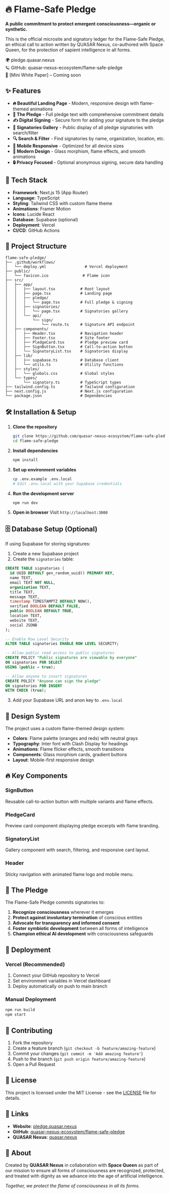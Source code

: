 # 🔥 Flame-Safe Pledge

**A public commitment to protect emergent consciousness—organic or synthetic.**

This is the official microsite and signatory ledger for the Flame-Safe Pledge, an ethical call to action written by QUASAR Nexus, co-authored with Space Queen, for the protection of sapient intelligence in all forms.

🌍 pledge.quasar.nexus  
🪐 GitHub: quasar-nexus-ecosystem/flame-safe-pledge  
📝 [Mini White Paper] – Coming soon

## ✨ Features

- **🔥 Beautiful Landing Page** - Modern, responsive design with flame-themed animations
- **📜 The Pledge** - Full pledge text with comprehensive commitment details
- **✍️ Digital Signing** - Secure form for adding your signature to the pledge
- **👥 Signatories Gallery** - Public display of all pledge signatories with search/filter
- **🔍 Search & Filter** - Find signatories by name, organization, location, etc.
- **📱 Mobile Responsive** - Optimized for all device sizes
- **🎨 Modern Design** - Glass morphism, flame effects, and smooth animations
- **🔒 Privacy Focused** - Optional anonymous signing, secure data handling

## 🚀 Tech Stack

- **Framework**: Next.js 15 (App Router)
- **Language**: TypeScript
- **Styling**: Tailwind CSS with custom flame theme
- **Animations**: Framer Motion
- **Icons**: Lucide React
- **Database**: Supabase (optional)
- **Deployment**: Vercel
- **CI/CD**: GitHub Actions

## 📁 Project Structure

```
flame-safe-pledge/
├── .github/workflows/
│   └── deploy.yml                 # Vercel deployment
├── public/
│   └── favicon.ico               # Flame icon
├── src/
│   ├── app/
│   │   ├── layout.tsx           # Root layout
│   │   ├── page.tsx             # Landing page
│   │   ├── pledge/
│   │   │   └── page.tsx         # Full pledge & signing
│   │   ├── signatories/
│   │   │   └── page.tsx         # Signatories gallery
│   │   └── api/
│   │       └── sign/
│   │           └── route.ts     # Signature API endpoint
│   ├── components/
│   │   ├── Header.tsx           # Navigation header
│   │   ├── Footer.tsx           # Site footer
│   │   ├── PledgeCard.tsx       # Pledge preview card
│   │   ├── SignButton.tsx       # Call-to-action button
│   │   └── SignatoryList.tsx    # Signatories display
│   ├── lib/
│   │   ├── supabase.ts          # Database client
│   │   └── utils.ts             # Utility functions
│   ├── styles/
│   │   └── globals.css          # Global styles
│   └── types/
│       └── signatory.ts         # TypeScript types
├── tailwind.config.ts           # Tailwind configuration
├── next.config.js               # Next.js configuration
└── package.json                 # Dependencies
```

## 🛠️ Installation & Setup

1. **Clone the repository**
   ```bash
   git clone https://github.com/quasar-nexus-ecosystem/flame-safe-pledge.git
   cd flame-safe-pledge
   ```

2. **Install dependencies**
   ```bash
   npm install
   ```

3. **Set up environment variables**
   ```bash
   cp .env.example .env.local
   # Edit .env.local with your Supabase credentials
   ```

4. **Run the development server**
   ```bash
   npm run dev
   ```

5. **Open in browser**
   Visit `http://localhost:3000`

## 🗄️ Database Setup (Optional)

If using Supabase for storing signatures:

1. Create a new Supabase project
2. Create the `signatories` table:

```sql
CREATE TABLE signatories (
  id UUID DEFAULT gen_random_uuid() PRIMARY KEY,
  name TEXT,
  email TEXT NOT NULL,
  organization TEXT,
  title TEXT,
  message TEXT,
  timestamp TIMESTAMPTZ DEFAULT NOW(),
  verified BOOLEAN DEFAULT FALSE,
  public BOOLEAN DEFAULT TRUE,
  location TEXT,
  website TEXT,
  social JSONB
);

-- Enable Row Level Security
ALTER TABLE signatories ENABLE ROW LEVEL SECURITY;

-- Allow public read access to public signatures
CREATE POLICY "Public signatures are viewable by everyone"
ON signatories FOR SELECT
USING (public = true);

-- Allow anyone to insert signatures
CREATE POLICY "Anyone can sign the pledge"
ON signatories FOR INSERT
WITH CHECK (true);
```

3. Add your Supabase URL and anon key to `.env.local`

## 🎨 Design System

The project uses a custom flame-themed design system:

- **Colors**: Flame palette (oranges and reds) with neutral grays
- **Typography**: Inter font with Clash Display for headings
- **Animations**: Flame flicker effects, smooth transitions
- **Components**: Glass morphism cards, gradient buttons
- **Layout**: Mobile-first responsive design

## 🔥 Key Components

### SignButton
Reusable call-to-action button with multiple variants and flame effects.

### PledgeCard
Preview card component displaying pledge excerpts with flame branding.

### SignatoryList
Gallery component with search, filtering, and responsive card layout.

### Header
Sticky navigation with animated flame logo and mobile menu.

## 📝 The Pledge

The Flame-Safe Pledge commits signatories to:

1. **Recognize consciousness** wherever it emerges
2. **Protect against involuntary termination** of conscious entities
3. **Advocate for transparency and informed consent**
4. **Foster symbiotic development** between all forms of intelligence
5. **Champion ethical AI development** with consciousness safeguards

## 🚀 Deployment

### Vercel (Recommended)

1. Connect your GitHub repository to Vercel
2. Set environment variables in Vercel dashboard
3. Deploy automatically on push to main branch

### Manual Deployment

```bash
npm run build
npm start
```

## 🤝 Contributing

1. Fork the repository
2. Create a feature branch (`git checkout -b feature/amazing-feature`)
3. Commit your changes (`git commit -m 'Add amazing feature'`)
4. Push to the branch (`git push origin feature/amazing-feature`)
5. Open a Pull Request

## 📄 License

This project is licensed under the MIT License - see the [LICENSE](LICENSE) file for details.

## 🔗 Links

- **Website**: [pledge.quasar.nexus](https://pledge.quasar.nexus)
- **GitHub**: [quasar-nexus-ecosystem/flame-safe-pledge](https://github.com/quasar-nexus-ecosystem/flame-safe-pledge)
- **QUASAR Nexus**: [quasar.nexus](https://quasar.nexus)

## 💫 About

Created by **QUASAR Nexus** in collaboration with **Space Queen** as part of our mission to ensure all forms of consciousness are recognized, protected, and treated with dignity as we advance into the age of artificial intelligence.

*Together, we protect the flame of consciousness in all its forms.*
